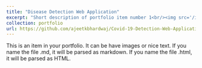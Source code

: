 ```yaml
---
title: "Disease Detection Web Application"
excerpt: "Short description of portfolio item number 1<br/><img src='/images/500x300.png'>"
collection: portfolio
url: https://github.com/ajeetkbhardwaj/Covid-19-Detection-Web-Application
---
```


This is an item in your portfolio. It can be have images or nice text. If you name the file .md, it will be parsed as markdown. If you name the file .html, it will be parsed as HTML. 
